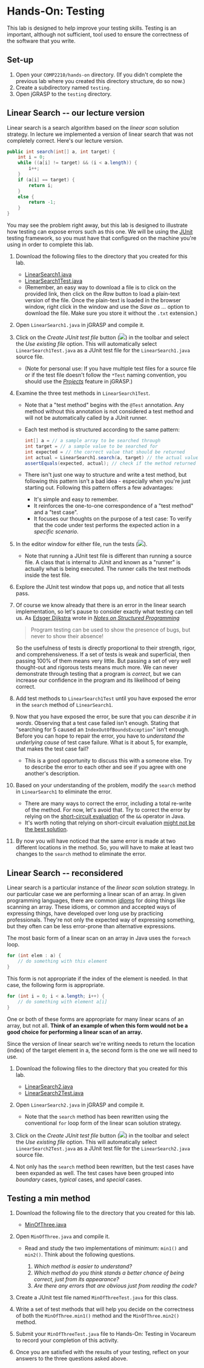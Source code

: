 <!---
	Description for COMP 2210 Hands-On: Testing.

	@author   Dean Hendrix (dh@auburn.edu)
	@version  2017-08-28
-->

# Hands-On: Testing

This lab is designed to help improve your testing skills. Testing is an important, although not sufficient, tool used to ensure the correctness of the software that you write.


## Set-up

1. Open your `COMP2210/hands-on` directory. (If you didn't complete the previous lab where you created this directory structure, do so now.)
1. Create a subdirectory named `testing`.
1. Open jGRASP to the `testing` directory.


## Linear Search -- our lecture version

Linear search is a search algorithm based on the *linear scan* solution strategy. In lecture we implemented a version of linear search that was not completely correct. Here's our lecture version.

```java
public int search(int[] a, int target) {
	int i = 0;
	while ((a[i] != target) && (i < a.length)) {
		i++;
	}
	if (a[i] == target) {
		return i;
	}
	else {
		return -1;
	}
}
```

You may see the problem right away, but this lab is designed to illustrate how testing can expose errors such as this one. We will be using the [JUnit](http://junit.org/junit4/) testing framework, so you must have that configured on the machine you're using in order to complete this lab.

1. Download the following files to the directory that you created for this lab.
	- [LinearSearch1.java](src/linear-search/LinearSearch1.java)
	- [LinearSearch1Test.java](src/linear-search/LinearSearch1Test.java)
	- (Remember, an easy way to download a file is to click on the provided link, then click on the *Raw* button to load a plain-text version of the file. Once the plain-text is loaded in the browser window, right click in the window and use the *Save as ...* option to download the file. Make sure you store it without the `.txt` extension.)

1. Open `LinearSearch1.java` in jGRASP and compile it.

1. Click on the *Create JUnit test file* button (![](images/junit_create.png)) in the toolbar and select the *Use existing file* option. This will automatically select `LinearSearch1Test.java` as a JUnit test file for the `LinearSearch1.java` source file.
	- (Note for personal use: If you have multiple test files for a source file or if the test file doesn't follow the `*Test` naming convention, you should use the [*Projects*](http://jgrasp.org/tutorials187/07_Projects.pdf) feature in jGRASP.)

1. Examine the three test methods in `LinearSearch1Test`.
	- Note that a "test method" begins with the `@Test` annotation. Any method without this annotation is not considered a test method and will not be automatically called by a JUnit runner.
	- Each test method is structured according to the same pattern:

		```java
		int[] a = // a sample array to be searched through
		int target = // a sample value to be searched for
		int expected = // the correct value that should be returned
		int actual = LinearSearch1.search(a, target) // the actual value that is returned
		assertEquals(expected, actual); // check if the method returned the expected value
		```

	- There isn't just one way to structure and write a test method, but following this pattern isn't a bad idea - especially when you're just starting out. Following this pattern offers a few advantages:
		- It's simple and easy to remember.
		- It reinforces the one-to-one correspondence of a "test method" and a "test case".
		- It focuses our thoughts on the purpose of a test case: To verify that the code under test performs the expected action in a *specific scenario*.

1. In the editor window for either file, run the tests (![](images/junit_run.png)).
	- Note that running a JUnit test file is different than running a source file. A class that is internal to JUnit and known as a "runner" is actually what is being executed. The runner calls the test methods inside the test file.

1. Explore the JUnit test window that pops up, and notice that all tests pass.

1. Of course we know already that there is an error in the linear search implementation, so let's pause to consider exactly what testing can tell us. As [Edsger Dijkstra](https://en.wikipedia.org/wiki/Edsger_W._Dijkstra) wrote in [*Notes on Structured Programming*](http://www.eng.auburn.edu/~hendrtd/comp2210/readings/EWD249.pdf)

	> Program testing can be used to show the presence of bugs, but never to show their absence!

	So the usefulness of tests is directly proportional to their strength, rigor, and comprehensiveness. If a set of tests is weak and superficial, then passing 100% of them means very little. But passing a set of very well thought-out and rigorous tests means much more. We can never demonstrate through testing that a program is *correct*, but we can increase our confidence in the program and its likelihood of being correct.

1. Add test methods to `LinearSearch1Test` until you have exposed the error in the `search` method of `LinearSearch1`.

1. Now that you have exposed the error, be sure that you can *describe it in words*. Observing that a test case failed isn't enough. Stating that "searching for 5 caused an `IndexOutOfBoundsException`" isn't enough. Before you can hope to repair the error, you have to *understand the underlying cause* of test case failure. What is it about 5, for example, that makes the test case fail?
	- This is a good opportunity to discuss this with a someone else. Try to describe the error to each other and see if you agree with one another's description.

1. Based on your understanding of the problem, modify the `search` method in `LinearSearch1` to eliminate the error.
	- There are many ways to correct the error, including a total re-write of the method. For now, let's avoid that. Try to correct the error by relying on the [short-circuit evaluation](http://stackoverflow.com/questions/8759868/java-logical-operator-short-circuiting) of the `&&` operator in Java.
	- It's worth noting that relying on short-circuit evaluation [might not be the best solution](https://en.wikipedia.org/wiki/Short-circuit_evaluation).

1. By now you will have noticed that the same error is made at two different locations in the method. So, you will have to make at least two changes to the `search` method to eliminate the error.


## Linear Search -- reconsidered

Linear search is a particular instance of the *linear scan* solution strategy. In our particular case we are performing a linear scan of an array. In given programming languages, there are common [*idioms*](https://www.google.com/search?q=define:idiom) for doing things like scanning an array. These idioms, or common and accepted ways of expressing things, have developed over long use by practicing professionals. They're not only the expected way of expressing something, but they often can be less error-prone than alternative expressions.

The most basic form of a linear scan on an array in Java uses the `foreach` loop.

```java
for (int elem : a) {
	// do something with this element
}
```
This form is not appropriate if the index of the element is needed. In that case, the following form is appropriate.

```java
for (int i = 0; i < a.length; i++) {
	// do something with element a[i]
}
```

One or both of these forms are appropriate for many linear scans of an array, but not all. **Think of an example of when this form would not be a good choice for performing a linear scan of an array.**

Since the version of linear search we're writing needs to return the location (index) of the target element in a, the second form is the one we will need to use.

1. Download the following files to the directory that you created for this lab.
	- [LinearSearch2.java](src/linear-search/LinearSearch2.java)
	- [LinearSearch2Test.java](src/linear-search/LinearSearch2Test.java)

1. Open `LinearSearch2.java` in jGRASP and compile it.
	- Note that the `search` method has been rewritten using the conventional `for` loop form of the linear scan solution strategy.

1. Click on the *Create JUnit test file* button (![](images/junit_create.png)) in the toolbar and select the *Use existing file* option. This will automatically select `LinearSearch2Test.java` as a JUnit test file for the `LinearSearch2.java` source file.

1. Not only has the `search` method been rewritten, but the test cases have been expanded as well. The test cases have been grouped into *boundary* cases, *typical* cases, and *special* cases.




## Testing a min method

1. Download the following file to the directory that you created for this lab.
	- [MinOfThree.java](src/min/MinOfThree.java)

1. Open `MinOfThree.java` and compile it.
	- Read and study the two implementations of minimum: `min1()` and `min2()`. Think about the following questions.

		1. *Which method is easier to understand?*
		2. *Which method do you think stands a better chance of being correct, just from its appearance?*
		3. *Are there any errors that are obvious just from reading the code?*

1. Create a JUnit test file named `MinOfThreeTest.java` for this class.

1. Write a set of test methods that will help you decide on the correctness of both the `MinOfThree.min1()` method and the `MinOfThree.min2()` method.

1. Submit your `MinOfThreeTest.java` file to Hands-On: Testing in Vocareum to record your completion of this activity.

1. Once you are satisfied with the results of your testing, reflect on your answers to the three questions asked above.
